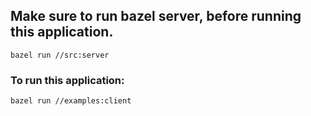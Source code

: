 ## Make sure to run bazel server, before running this application.
```
bazel run //src:server
```

### To run this application:
```
bazel run //examples:client
```
